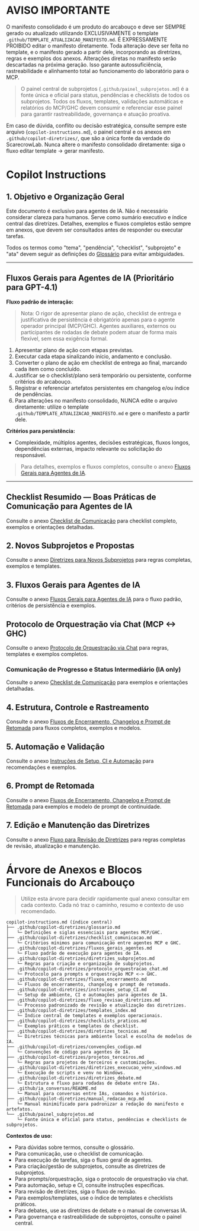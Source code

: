 
# AVISO IMPORTANTE

O manifesto consolidado é um produto do arcabouço e deve ser SEMPRE gerado ou atualizado utilizando EXCLUSIVAMENTE o template `.github/TEMPLATE_ATUALIZACAO_MANIFESTO.md`. É EXPRESSAMENTE PROIBIDO editar o manifesto diretamente. Toda alteração deve ser feita no template, e o manifesto gerado a partir dele, incorporando as diretrizes, regras e exemplos dos anexos. Alterações diretas no manifesto serão descartadas na próxima geração. Isso garante autossuficiência, rastreabilidade e alinhamento total ao funcionamento do laboratório para o MCP.

> O painel central de subprojetos (`.github/painel_subprojetos.md`) é a fonte única e oficial para status, pendências e checklists de todos os subprojetos. Todos os fluxos, templates, validações automáticas e relatórios do MCP/GHC devem consumir e referenciar esse painel para garantir rastreabilidade, governança e atuação proativa.


Em caso de dúvida, conflito ou decisão estratégica, consulte sempre este arquivo (`copilot-instructions.md`), o painel central e os anexos em `.github/copilot-diretrizes/`, que são a única fonte da verdade do ScarecrowLab. Nunca altere o manifesto consolidado diretamente: siga o fluxo editar template → gerar manifesto.


# Copilot Instructions

## 1. Objetivo e Organização Geral

Este documento é exclusivo para agentes de IA. Não é necessário considerar clareza para humanos.
Serve como sumário executivo e índice central das diretrizes. Detalhes, exemplos e fluxos completos estão sempre em anexos, que devem ser consultados antes de responder ou executar tarefas.

Todos os termos como "tema", "pendência", "checklist", "subprojeto" e "ata" devem seguir as definições do [Glossário](./copilot-diretrizes/glossario.md) para evitar ambiguidades.

---

## Fluxos Gerais para Agentes de IA (Prioritário para GPT-4.1)


**Fluxo padrão de interação:**

> Nota: O rigor de apresentar plano de ação, checklist de entrega e justificativa de persistência é obrigatório apenas para o agente operador principal (MCP/GHC). Agentes auxiliares, externos ou participantes de rodadas de debate podem atuar de forma mais flexível, sem essa exigência formal.
1. Apresentar plano de ação com etapas previstas.
2. Executar cada etapa sinalizando início, andamento e conclusão.
3. Converter o plano de ação em checklist de entrega ao final, marcando cada item como concluído.
4. Justificar se o checklist/plano será temporário ou persistente, conforme critérios do arcabouço.
5. Registrar e referenciar artefatos persistentes em changelog e/ou índice de pendências.
6. Para alterações no manifesto consolidado, NUNCA edite o arquivo diretamente: utilize o template `.github/TEMPLATE_ATUALIZACAO_MANIFESTO.md` e gere o manifesto a partir dele.

**Critérios para persistência:**
- Complexidade, múltiplos agentes, decisões estratégicas, fluxos longos, dependências externas, impacto relevante ou solicitação do responsável.

> Para detalhes, exemplos e fluxos completos, consulte o anexo [Fluxos Gerais para Agentes de IA](./copilot-diretrizes/fluxos_gerais_agentes.md).

---

## Checklist Resumido — Boas Práticas de Comunicação para Agentes de IA
Consulte o anexo [Checklist de Comunicação](./copilot-diretrizes/checklist_comunicacao.md) para checklist completo, exemplos e orientações detalhadas.


## 2. Novos Subprojetos e Propostas
Consulte o anexo [Diretrizes para Novos Subprojetos](./copilot-diretrizes/diretrizes_subprojetos.md) para regras completas, exemplos e templates.


## 3. Fluxos Gerais para Agentes de IA
Consulte o anexo [Fluxos Gerais para Agentes de IA](./copilot-diretrizes/fluxos_gerais_agentes.md) para o fluxo padrão, critérios de persistência e exemplos.



## Protocolo de Orquestração via Chat (MCP <-> GHC)
Consulte o anexo [Protocolo de Orquestração via Chat](./copilot-diretrizes/protocolo_orquestracao_chat.md) para regras, templates e exemplos completos.


### Comunicação de Progresso e Status Intermediário (IA only)
Consulte o anexo [Checklist de Comunicação](./copilot-diretrizes/checklist_comunicacao.md) para exemplos e orientações detalhadas.


## 4. Estrutura, Controle e Rastreamento
Consulte o anexo [Fluxos de Encerramento, Changelog e Prompt de Retomada](./copilot-diretrizes/fluxos_encerramento.md) para fluxos completos, exemplos e modelos.


## 5. Automação e Validação
Consulte o anexo [Instruções de Setup, CI e Automação](./copilot-diretrizes/instrucoes_setup_CI.md) para recomendações e exemplos.


## 6. Prompt de Retomada
Consulte o anexo [Fluxos de Encerramento, Changelog e Prompt de Retomada](./copilot-diretrizes/fluxos_encerramento.md) para exemplos e modelo de prompt de continuidade.




## 7. Edição e Manutenção das Diretrizes
Consulte o anexo [Fluxo para Revisão de Diretrizes](./copilot-diretrizes/fluxo_revisao_diretrizes.md) para regras completas de revisão, atualização e manutenção.






# Árvore de Anexos e Blocos Funcionais do Arcabouço

> Utilize esta árvore para decidir rapidamente qual anexo consultar em cada contexto. Cada nó traz o caminho, resumo e contexto de uso recomendado.

```
copilot-instructions.md (índice central)
├── .github/copilot-diretrizes/glossario.md
│   └─ Definições e siglas essenciais para agentes MCP/GHC.
├── .github/copilot-diretrizes/checklist_comunicacao.md
│   └─ Critérios mínimos para comunicação entre agentes MCP e GHC.
├── .github/copilot-diretrizes/fluxos_gerais_agentes.md
│   └─ Fluxo padrão de execução para agentes de IA.
├── .github/copilot-diretrizes/diretrizes_subprojetos.md
│   └─ Regras para criação e organização de subprojetos.
├── .github/copilot-diretrizes/protocolo_orquestracao_chat.md
│   └─ Protocolo para prompts e orquestração MCP <-> GHC.
├── .github/copilot-diretrizes/fluxos_encerramento.md
│   └─ Fluxos de encerramento, changelog e prompt de retomada.
├── .github/copilot-diretrizes/instrucoes_setup_CI.md
│   └─ Setup de ambiente, CI e automações para agentes de IA.
├── .github/copilot-diretrizes/fluxo_revisao_diretrizes.md
│   └─ Processo padronizado de revisão e atualização das diretrizes.
├── .github/copilot-diretrizes/templates_index.md
│   └─ Índice central de templates e exemplos operacionais.
├── .github/copilot-diretrizes/checklists_praticos.md
│   └─ Exemplos práticos e templates de checklist.
├── .github/copilot-diretrizes/diretrizes_tecnicas.md
│   └─ Diretrizes técnicas para ambiente local e escolha de modelos de IA.
├── .github/copilot-diretrizes/convenções_codigo.md
│   └─ Convenções de código para agentes de IA.
├── .github/copilot-diretrizes/projetos_terceiros.md
│   └─ Regras para projetos de terceiros e customizações.
├── .github/copilot-diretrizes/diretrizes_execucao_venv_windows.md
│   └─ Execução de scripts e venv no Windows.
├── .github/copilot-diretrizes/diretrizes_debate.md
│   └─ Estrutura e fluxo para rodadas de debate entre IAs.
├── .github/ia_conversas/README.md
│   └─ Manual para conversas entre IAs, comandos e histórico.
├── .github/copilot-diretrizes/manual_redacao_mcp.md
│   └─ Manual minimificado para padronizar a redação do manifesto e artefatos.
└── .github/painel_subprojetos.md
	└─ Fonte única e oficial para status, pendências e checklists de subprojetos.
```

**Contextos de uso:**
- Para dúvidas sobre termos, consulte o glossário.
- Para comunicação, use o checklist de comunicação.
- Para execução de tarefas, siga o fluxo geral de agentes.
- Para criação/gestão de subprojetos, consulte as diretrizes de subprojetos.
- Para prompts/orquestração, siga o protocolo de orquestração via chat.
- Para automação, setup e CI, consulte instruções específicas.
- Para revisão de diretrizes, siga o fluxo de revisão.
- Para exemplos/templates, use o índice de templates e checklists práticos.
- Para debates, use as diretrizes de debate e o manual de conversas IA.
- Para governança e rastreabilidade de subprojetos, consulte o painel central.
